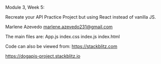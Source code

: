 Module 3, Week 5:

Recreate your API Practice Project but using React instead of vanilla JS.

Marlene Azevedo
marlene.azevedo231@gmail.com


The main files are:
App.js
index.css
index.js
index.html


Code can also be viewed from: https://stackblitz.com

https://dogapis-project.stackblitz.io

